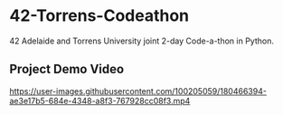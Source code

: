 # 42-Torrens-Codeathon
42 Adelaide and Torrens University joint 2-day Code-a-thon in Python.

## Project Demo Video
https://user-images.githubusercontent.com/100205059/180466394-ae3e17b5-684e-4348-a8f3-767928cc08f3.mp4
